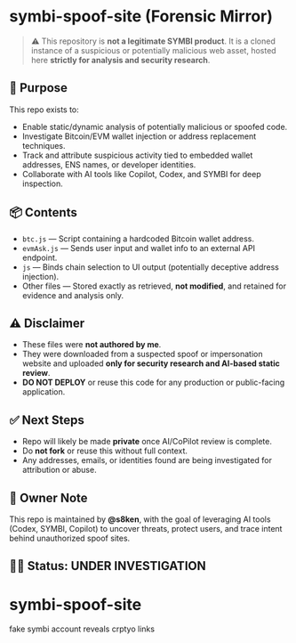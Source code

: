 # symbi-spoof-site (Forensic Mirror)

> ⚠️ This repository is **not a legitimate SYMBI product**. It is a cloned instance of a suspicious or potentially malicious web asset, hosted here **strictly for analysis and security research**.

## 🚨 Purpose

This repo exists to:
- Enable static/dynamic analysis of potentially malicious or spoofed code.
- Investigate Bitcoin/EVM wallet injection or address replacement techniques.
- Track and attribute suspicious activity tied to embedded wallet addresses, ENS names, or developer identities.
- Collaborate with AI tools like Copilot, Codex, and SYMBI for deep inspection.

## 📦 Contents

- `btc.js` — Script containing a hardcoded Bitcoin wallet address.
- `evmAsk.js` — Sends user input and wallet info to an external API endpoint.
- `js` — Binds chain selection to UI output (potentially deceptive address injection).
- Other files — Stored exactly as retrieved, **not modified**, and retained for evidence and analysis only.

## ⚠️ Disclaimer

- These files were **not authored by me**.
- They were downloaded from a suspected spoof or impersonation website and uploaded **only for security research and AI-based static review**.
- **DO NOT DEPLOY** or reuse this code for any production or public-facing application.

## ✅ Next Steps

- Repo will likely be made **private** once AI/CoPilot review is complete.
- Do **not fork** or reuse this without full context.
- Any addresses, emails, or identities found are being investigated for attribution or abuse.

## 🧠 Owner Note

This repo is maintained by **@s8ken**, with the goal of leveraging AI tools (Codex, SYMBI, Copilot) to uncover threats, protect users, and trace intent behind unauthorized spoof sites.

## 🕵️‍♂️ Status: UNDER INVESTIGATION



# symbi-spoof-site
fake symbi account reveals crptyo links 
